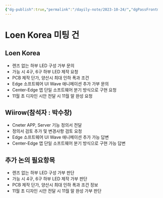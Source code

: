 ```yaml
---
{"dg-publish":true,"permalink":"/dayily-note/2023-10-24/","dgPassFrontmatter":true,"created":"2023-12-13T17:50:08.629+09:00","updated":"2023-12-14T17:54:44.248+09:00"}
---
```


# Loen Korea 미팅 건
## Loen Korea
- 렌즈 없는 하부 LED 구성 가부 문의
- 가능 시 4구, 6구 하부 LED 제작 요청
- PCB 제작 단가, 양산시 최대 인하 폭과 조건
- Edge 소프트웨어 UI Wave 애니메이션 추가 가부 문의
- Center-Edge 앱 단일 소프트웨어 분기 방식으로 구현 요청
- 11월 초 디자인 시안 전달 시 11월 말 완성 요청

## Wiirow(참석자 : 박수창)
- Cneter APP, Server 기능 정의서 전달
- 정의서 검토 추가 및 변경사항 검토 요청
- Edge 소프트웨어 UI Wave 애니메이션 추가 가능 답변
- Center-Edge 앱 단일 소프트웨어 분기 방식으로 구현 가능 답변

## 추가 논의 필요항목
- 렌즈 없는 하부 LED 구성 가부 판단
- 가능 시 4구, 6구 하부 LED 제작 가부 판단
- PCB 제작 단가, 양산시 최대 인하 폭과 조건 정보
- 11월 초 디자인 시안 전달 시 11월 말 완성 가부 판단